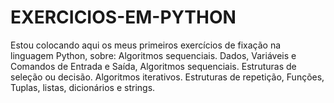 # EXERCICIOS-EM-PYTHON
Estou colocando aqui os meus primeiros exercícios de fixação na linguagem Python, sobre: Algoritmos sequenciais. Dados, Variáveis e Comandos de Entrada e Saída, Algoritmos sequenciais. Estruturas de seleção ou decisão. Algoritmos iterativos. Estruturas de repetição, Funções, Tuplas, listas, dicionários e strings.
